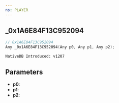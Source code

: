 ```yaml
---
ns: PLAYER
---
```

## _0x1A6E84F13C952094

```c
// 0x1A6E84F13C952094
Any _0x1A6E84F13C952094(Any p0, Any p1, Any p2);
```

```
NativeDB Introduced: v1207
```

## Parameters
* **p0**:
* **p1**:
* **p2**:
